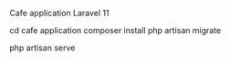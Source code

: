 Cafe application
Laravel 11 

cd cafe application
composer install
php artisan migrate

php artisan serve

